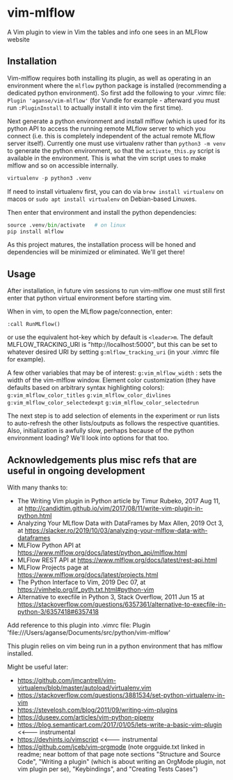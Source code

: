 # vim-mlflow
A Vim plugin to view in Vim the tables and info one sees in an MLFlow website

## Installation

Vim-mlflow requires both installing its plugin, as well as operating in an
environment where the `mlflow` python package is installed (recommending a
dedicated python environment).  So first add the following to your .vimrc file:
`Plugin 'aganse/vim-mlflow'` (for Vundle for example - afterward you must run
`:PluginInstall` to actually install it into vim the first time).

Next generate a python environment and install mlflow (which is used for its
python API to access the running remote MLflow server to which you connect
(i.e. this is completely independent of the actual remote MLflow server itself).
Currently one must use virtualenv rather than `python3 -m venv` to generate the
python environment, so that the `activate_this.py` script is available in the
environment.  This is what the vim script uses to make mlflow and so on
accessible internally.
```python
virtualenv -p python3 .venv
```
If need to install virtualenv first, you can do via `brew install virtualenv`
on macos or `sudo apt install virtualenv` on Debian-based Linuxes.

Then enter that environment and install the python dependencies:
```python
source .venv/bin/activate   # on linux
pip install mlflow
```

As this project matures, the installation process will be honed and dependencies
will be minimized or eliminated.  We'll get there!


## Usage

After installation, in future vim sessions to run vim-mlflow one must still
first enter that python virtual environment before starting vim.

When in vim, to open the MLflow page/connection, enter:
```
:call RunMLflow()
```
or use the equivalent hot-key which by default is `<leader>m`.
The default MLFLOW_TRACKING_URI is "http://localhost:5000", but this can be
set to whatever desired URI by setting `g:mlflow_tracking_uri` (in your
.vimrc file for example).

A few other variables that may be of interest:
`g:vim_mlflow_width` : sets the width of the vim-mlflow window.
Element color customization (they have defaults based on arbitrary syntax highlighting colors):
`g:vim_mlflow_color_titles`
`g:vim_mlflow_color_divlines`
`g:vim_mlflow_color_selectedexpt`
`g:vim_mlflow_color_selectedrun`

The next step is to add selection of elements in the experiment or run lists to
auto-refresh the other lists/outputs as follows the respective quantities.
Also, initialization is awfully slow, perhaps because of the python environment
loading?  We'll look into options for that too.



## Acknowledgements plus misc refs that are useful in ongoing development

With many thanks to:
* The Writing Vim plugin in Python article by Timur Rubeko, 2017 Aug 11, at
  http://candidtim.github.io/vim/2017/08/11/write-vim-plugin-in-python.html
* Analyzing Your MLflow Data with DataFrames by Max Allen, 2019 Oct 3, at
  https://slacker.ro/2019/10/03/analyzing-your-mlflow-data-with-dataframes
* MLFlow Python API at
  https://www.mlflow.org/docs/latest/python_api/mlflow.html
* MLFlow REST API at
  https://www.mlflow.org/docs/latest/rest-api.html
* MLFlow Projects page at
  https://www.mlflow.org/docs/latest/projects.html
* The Python Interface to Vim, 2019 Dec 07, at
  https://vimhelp.org/if_pyth.txt.html#python-vim
* Alternative to execfile in Python 3, Stack Overflow, 2011 Jun 15 at
  https://stackoverflow.com/questions/6357361/alternative-to-execfile-in-python-3/6357418#6357418


Add reference to this plugin into .vimrc file:
Plugin 'file:///Users/aganse/Documents/src/python/vim-mlflow'

This plugin relies on vim being run in a python environment that has mlflow
installed.

Might be useful later:
* https://github.com/jmcantrell/vim-virtualenv/blob/master/autoload/virtualenv.vim
* https://stackoverflow.com/questions/3881534/set-python-virtualenv-in-vim
* https://stevelosh.com/blog/2011/09/writing-vim-plugins
* https://duseev.com/articles/vim-python-pipenv
* https://blog.semanticart.com/2017/01/05/lets-write-a-basic-vim-plugin  <<--- instrumental
* https://devhints.io/vimscript  <<--- instrumental
* https://github.com/jceb/vim-orgmode
   (note orgguide.txt linked in readme; near bottom of that page note
    sections "Structure and Source Code", "Writing a plugin" (which is about
    writing an OrgMode plugin, not vim plugin per se), "Keybindings", and
    "Creating Tests Cases")
